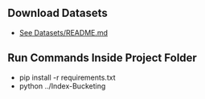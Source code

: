 ## Download Datasets
- [See Datasets/README.md](https://github.com/JeffMII/Index-Bucketing/tree/main/Datasets)

## Run Commands Inside Project Folder
- pip install -r requirements.txt
- python ../Index-Bucketing
